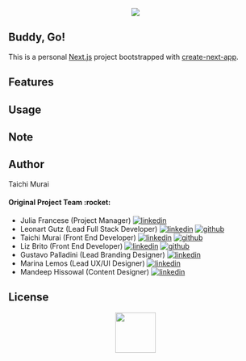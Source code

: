 <p align="center" >
  <a href="https://next-js-buddy-go.vercel.app/"><img src="https://user-images.githubusercontent.com/53918541/112741853-ebfdfc00-8f3d-11eb-8766-730086985748.png" /></a><br />
</p>

<h2> Buddy, Go! </h2>
This is a personal <a href="https://nextjs.org/">Next.js</a> project bootstrapped with <a href="https://github.com/vercel/next.js/tree/canary/packages/create-next-app">create-next-app</a>.

<h2> Features </h2>

<h2> Usage </h2>

<h2> Note </h2>

<h2> Author </h2>
Taichi Murai

<h4> Original Project Team :rocket:</h4>
<ul>
  <li>
    Julia Francese (Project Manager)
    <a href="https://www.linkedin.com/in/julia-francese/"><img src="https://i.stack.imgur.com/gVE0j.png" alt="linkedin" /></a>
  </li> 
  <li>
    Leonart Gutz (Lead Full Stack Developer)
    <a href="https://www.linkedin.com/in/leonartgutz/"><img src="https://i.stack.imgur.com/gVE0j.png" alt="linkedin" /></a>
    <a href="https://github.com/leonartgutz"><img src="https://i.stack.imgur.com/tskMh.png" alt="github"></a>
  </li>
  <li>
    Taichi Murai (Front End Developer)
    <a href="https://www.linkedin.com/in/taichimurai/"><img src="https://i.stack.imgur.com/gVE0j.png" alt="linkedin" /></a>
    <a href="https://github.com/epmt6528"><img src="https://i.stack.imgur.com/tskMh.png" alt="github"></a>
  </li>
  <li>
    Liz Brito (Front End Developer)
    <a href="https://www.linkedin.com/in/lizcostafernandes/"><img src="https://i.stack.imgur.com/gVE0j.png" alt="linkedin" /></a>
    <a href="https://github.com/lizbrito"><img src="https://i.stack.imgur.com/tskMh.png" alt="github"></a>
  </li>
  <li>
    Gustavo Palladini (Lead Branding Designer)
    <a href="https://www.linkedin.com/in/gpalladini/"><img src="https://i.stack.imgur.com/gVE0j.png" alt="linkedin" /></a>
  </li>
  <li>
    Marina Lemos (Lead UX/UI Designer)
    <a href="https://www.linkedin.com/in/marinalemos/"><img src="https://i.stack.imgur.com/gVE0j.png" alt="linkedin" /></a>
  </li>
  <li>
    Mandeep Hissowal (Content Designer)
    <a href="https://www.linkedin.com/in/mandykaur09/"><img src="https://i.stack.imgur.com/gVE0j.png" alt="linkedin" /></a>
  </li>
</ul>


<h2> License </h2>

<p align="center" ><a href="https://next-js-buddy-go.vercel.app/"><img src="https://user-images.githubusercontent.com/53918541/112741509-506b8c00-8f3b-11eb-9275-aeb416d6d2bb.gif" width="80px;" /></a></p>
